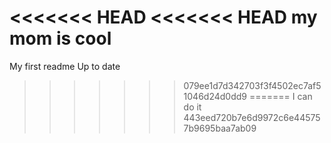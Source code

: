 <<<<<<< HEAD
<<<<<<< HEAD
my mom is cool
=======
My first readme
Up to date
>>>>>>> 079ee1d7d342703f3f4502ec7af51046d24d0dd9
=======
I can do it 
>>>>>>> 443eed720b7e6d9972c6e445757b9695baa7ab09
